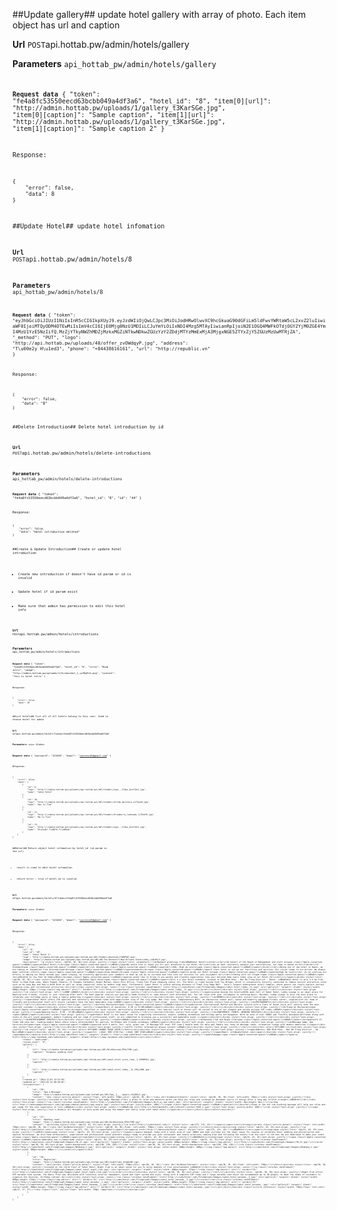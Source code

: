 ##Update gallery##
update hotel gallery with array of photo. Each item object has url and caption

**Url**
<code>POST</code>api.hottab.pw/admin/hotels/gallery


**Parameters**
<code>api_hottab_pw/admin/hotels/gallery<code> 


**Request data**
{
    "token": "fe4a8fc53550eecd63bcbb049a4df3a6",
    "hotel_id": "8",
    "item[0][url]": "http:\/\/admin.hottab.pw\/uploads\/1\/gallery_t3KarSGe.jpg",
    "item[0][caption]": "Sample caption",
    "item[1][url]": "http:\/\/admin.hottab.pw\/uploads\/1\/gallery_t3KarSGe.jpg",
    "item[1][caption]": "Sample caption 2"
}


Response:

```
{
    "error": false,
    "data": 8
}

```

##Update Hotel##
update hotel infomation

**Url**
<code>POST</code>api.hottab.pw/admin/hotels/8


**Parameters**
<code>api_hottab_pw/admin/hotels/8<code> 


**Request data**
{
    "token": "eyJhbGciOiJIUzI1NiIsInR5cCI6IkpXUyJ9.eyJzdWIiOjQwLCJpc3MiOiJodHRwOlwvXC9hcGkuaG90dGFiLm5ldFwvYWRtaW5cL2xvZ2luIiwiaWF0IjoiMTQyODM4OTEwMiIsImV4cCI6IjE0Mjg0NzU1MDIiLCJuYmYiOiIxNDI4Mzg5MTAyIiwianRpIjoiN2E1OGQ4MWFkOTdjOGY2YjM0ZGE4YmI4MzU1YzE5NzIifQ.MzZjYTkyNWZhMDZjMzkxMGZiNTkwNDkwZGUzYzY2ZDdjMTYzMmExMjA3MjgxNGE5ZTYxZjY5ZGUzMzUwMTRjZA",
    "_method": "PUT",
    "logo": "http:\/\/api.hottab.pw\/uploads\/40\/offer_zvOWdqyP.jpg",
    "address": "T\u00e2y H\u1ed3",
    "phone": "+84438616161",
    "url": "http:\/\/republic.vn"
}


Response:

```
{
    "error": false,
    "data": "8"
}

```

##Delete Introduction##
Delete hotel introduction by id

**Url**
<code>POST</code>api.hottab.pw/admin/hotels/delete-introductions


**Parameters**
<code>api_hottab_pw/admin/hotels/delete-introductions<code> 


**Request data**
{
    "token": "fe4a8fc53550eecd63bcbb049a4df3a6",
    "hotel_id": "8",
    "id": "44"
}


Response:

```
{
    "error": false,
    "data": "Hotel introduction deleted"
}

```

##Create & Update Introduction##
Create or update hotel introduction

- Create new introduction if doesn't have id param or id is invalid

- Update hotel if id param exist

- Make sure that admin has permission to edit this hotel info

**Url**
<code>POST</code>api.hottab.pw/admin/hotels/introductions


**Parameters**
<code>api_hottab_pw/admin/hotels/introductions<code> 


**Request data**
{
    "token": "fe4a8fc53550eecd63bcbb049a4df3a6",
    "hotel_id": "8",
    "title": "Room intro",
    "image": "http:\/\/admin.hottab.pw\/uploads\/1\/Screenshot_1_uzfBpFnV.png",
    "content": "this is hotel intro"
}


Response:

```
{
    "error": false,
    "data": 39
}

```

##List hotels##
list all of all hotels belong to this user.
Used to choose hotel for admin

**Url**
<code>GET</code>api.hottab.pw/admin/hotels?token=fe4a8fc53550eecd63bcbb049a4df3a6


**Parameters**
<code>token</code> $token


**Request data**
{
    "password": "123456",
    "email": "successdt@gmail.com"
}


Response:

```
{
    "error": false,
    "data": [
        {
            "id": 8,
            "logo": "http:\/\/media.hottab.pw\/uploads\/api.hottab.pw\/40\/thumbs\/Logo_-_512px_Qcof3Uc1.jpg",
            "name": "Sahul Hotel"
        },
        {
            "id": 10,
            "logo": "http:\/\/media.hottab.pw\/uploads\/api.hottab.pw\/40\/thumbs\/shrimp_marinara_zs73lg1Q.jpg",
            "name": "Hai Co Tien"
        },
        {
            "id": 11,
            "logo": "http:\/\/media.hottab.pw\/uploads\/api.hottab.pw\/40\/thumbs\/Strawberry_lemonade_lj7HzmYU.jpg",
            "name": "Ba Co Tien"
        },
        {
            "id": 13,
            "logo": "http:\/\/media.hottab.pw\/uploads\/api.hottab.pw\/40\/thumbs\/Logo_-_512px_Qcof3Uc1.jpg",
            "name": "B\u1ed1n C\u00f4 Ti\u00ean"
        }
    ]
}

```

##Detail##
Return object hotel infomation by hotel_id (id param in the url)

- result is used to edit hotel infomation

- return error : true if hotel_id is invalid

**Url**
<code>GET</code>api.hottab.pw/admin/hotels/8?token=fe4a8fc53550eecd63bcbb049a4df3a6


**Parameters**
<code>token</code> $token


**Request data**
{
    "password": "123456",
    "email": "successdt@gmail.com"
}


Response:

```
{
    "error": false,
    "data": {
        "id": "8",
        "user_id": "40",
        "name": "Sahul Hotel 2",
        "logo": "http:\/\/media.hottab.pw\/uploads\/api.hottab.pw\/40\/thumbs\/download_hTABF6Q7.png",
        "image": "http:\/\/media.hottab.pw\/uploads\/api.hottab.pw\/40\/WA-The-Roosevelt-New-Orleans-Grand-Lobby_inQL0hj5.jpg",
        "description": "<p style=\"color: rgb(36, 36, 36);text-align: justify;\"><span style=\"color: windowtext;\"><b>Warmest greetings from\u00a0Sahul Hotel!<\/b><br\/><br\/>On behalf of the Board of Management and staff at<span class=\"Apple-converted-space\">\u00a0<\/span><b>Sahul Hotel,<\/b><span class=\"Apple-converted-space\">\u00a0<\/span>We would like to thank you for your attention to our Hotel.<br\/><br\/>As we want constantly enhance your satisfaction, our name is based on:<br\/><b><br\/>S: Standard<span class=\"Apple-converted-space\">\u00a0<\/span><br\/>A: Ahead<span class=\"Apple-converted-space\">\u00a0<\/span><br\/>HUL: High Up Levels<span class=\"Apple-converted-space\">\u00a0<\/span><\/b><br\/><br\/>Being one of new hotel in Hanoi, we are taking on foundation from International<b><span class=\"Apple-converted-space\">\u00a0<\/span>standard<\/b><span class=\"Apple-converted-space\">\u00a0<\/span>5 stars hotel to set up our facilities and services. Our vision leads to our action: We always make continual efforts,<span class=\"Apple-converted-space\">\u00a0<\/span><b>go Ahead<\/b><span class=\"Apple-converted-space\">\u00a0<\/span>to guide our Hotel at<span class=\"Apple-converted-space\">\u00a0<\/span><b>High Up Levels<\/b>. As we continue our efforts in making our Hotel become your ideal staying, we sincerely appreciate your comments on what we can do to increase and fine tune our services for your enjoyment.<br\/><br\/>Coming with our Slogan:<span class=\"Apple-converted-space\">\u00a0<\/span><b>\u201cWith Us You Feel At Home\u201d<\/b><span class=\"Apple-converted-space\">\u00a0<\/span>we would like to bring to you warmly and friendly experiences like your beloved home every times stay at our Hotel.<br\/><br\/><\/span><\/p><div style=\"color: rgb(36, 36, 36);\"><div style=\"text-align: justify;\"><b>Hanoi Sahul Hotel<span class=\"Apple-converted-space\">\u00a0<\/span><\/b>is a 4 star hotel standard, located in 684 Minh Khai - Hai Ba Trung District - Hanoi. \u00a0Sahul Hotel is only 2.5 km from hotel to Hoan Kiem Lake, Water Puppet Theatre, St Josephs Cathedral, Night Market, Hanoi Post Office, Trang Tien Plaza shopping center etc. The Hotel is right beside Vinh Tuy Bridge, which is conveniently directly connected to famous tourist attraction sites such as Ha Long Bay and Hoa Lu Ninh Binh as well as large industrial zones by modern high ways. Furthermore, Sahul Hotel is within walking distance of Times City Mega Mall - Asia's largest underground retail complex, where guests can freely explore various shopping sites and recreational activities.<br\/><br\/><div style=\"text-align: center;\"><a class=\"colorbox cboxElement\" href=\"http:\/\/sahulhotel.com\/FileUpload\/Images\/sahul_hotel_lobby__11.jpg\" rel=\"gallery1\" target=\"_blank\" style=\"width: 800px;height: 320px;\"><img class=\"img-editor\" alt=\"\" border=\"0\" src=\"http:\/\/sahulhotel.com\/FileUpload\/Images\/sahul_hotel_lobby__11.jpg\"\/><\/a><br\/><\/div><\/div><div style=\"text-align: justify;\"><br\/><\/div><div style=\"text-align: justify;\"><b style=\"text-align: left;\">LOBBY LOUNGE<\/b><br\/><\/div><div style=\"text-align: justify;\"><br\/><\/div><div style=\"text-align: justify;\"><span>Located beside the hotel\u2019s main hall of Sahul Hotel, Lobby Lounge is an ideal place for meeting with friends, clients or just relaxing after work. The most popular choices are specially made cocktails or some dessert with afternoon tea. You can relax with your colleagues in soothing music. Besides, Lobby Lounge is also the best place to celebrate your birthday party or have a family gathering.<\/span><\/div><div style=\"text-align: justify;\"><br\/><\/div><b><\/b><div style=\"text-align: justify;\"><b>ROOMS<\/b><\/div><div style=\"text-align: justify;\"><br\/><\/div><div style=\"text-align: justify;\"><span>Sahul Hotel offers 216 spacious and tastefully decorated rooms with magnificent view of the city &amp; Red river view. Complimentary WiFi, an impressive indoor pool, sauna and modernly equipped fitness center, coupled with our team of friendly and professional staff will ensure customers have the most memorable stay.\u00a0<\/span><\/div><div style=\"text-align: justify;\"><br\/><\/div><b><\/b><div style=\"text-align: justify;\"><b>RESTAURANTS<\/b><\/div><div style=\"text-align: justify;\"><br\/><\/div><b><\/b><div style=\"text-align: justify;\"><b>Lotus Restaurant<span class=\"Apple-converted-space\">\u00a0<\/span><\/b><span>serves International Buffet and Western cuisine with a flare of Asian style will satisfy even the most hesitant customer.<\/span><\/div><div style=\"text-align: justify;\"><span>Hours of operation: 6:30 to 22:00\u00a0<\/span><\/div><div style=\"text-align: justify;\"><br\/><\/div><b><\/b><div style=\"text-align: justify;\"><b>Trang An Restaurant<span class=\"Apple-converted-space\">\u00a0<\/span><\/b><span>specializes in local cuisine, particularly Vietnamese dishes. Your special lunch or dinner will be served in one of our elegant and serene private VIP rooms.\u00a0<\/span><\/div><div style=\"text-align: justify;\"><span>Opening hours: 6:30 - 22:00\u00a0<\/span><\/div><div style=\"text-align: justify;\"><br\/><\/div><b><\/b><div style=\"text-align: justify;\"><b>CONFERENCE, EVENTS, WEDDING SERVICES<\/b><\/div><div style=\"text-align: justify;\"><span>\u00a0<\/span><\/div><div style=\"text-align: justify;\"><span>Sahul Hotel is the ideal venue for organizing conferences, events, wedding ceremonies and holiday party extravaganza. With an area of over 500m2 and flexibly designed ballrooms along with state-of-the-art sound equipment, modern lighting and our team of professional staff, we are committed to bringing you a successful and memorable event.<\/span><\/div><b><\/b><div style=\"text-align: justify;\"><br\/><\/div><div style=\"text-align: justify;\"><b>ENTERTAINMENT SERVICE<\/b><\/div><div style=\"text-align: justify;\"><span>\u00a0<\/span><\/div><b><\/b><div style=\"text-align: justify;\"><b>Karaoke Club and Night Club<span class=\"Apple-converted-space\">\u00a0<\/span><\/b><span>with 15 rooms and wine bar, leading modern Hanoi where luxury entertainment for parties, birthdays and friends exchanges.\u00a0<\/span><\/div><div style=\"text-align: justify;\"><br\/><\/div><b><\/b><div style=\"text-align: justify;\"><b>Massage &amp; Spa Service<\/b><span><span class=\"Apple-converted-space\">\u00a0<\/span>tub with 4 pools, hot, cold, green tea. 15 Massage VIP room, VIP room 2 double beds for male and female use, body 14 massage rooms, relaxation lounge with modern amenities.<\/span><\/div><div style=\"text-align: justify;\"><br\/><\/div><b><\/b><div style=\"text-align: justify;\"><b>For further information please contact:\u00a0<\/b><\/div><div style=\"text-align: justify;\"><br\/><\/div><font color=\"#ffc000\"><\/font><div style=\"text-align: justify;\"><b style=\"color: rgb(43, 43, 43);\"><font color=\"#ffc000\">HANOI SAHUL HOTEL<\/font><\/b><\/div><div style=\"text-align: justify;\"><br\/><\/div><div style=\"text-align: justify;\"><span>Address: 684 Minh Khai - Hai Ba Trung District - Ha Noi\u00a0<\/span><\/div><div style=\"text-align: justify;\"><span>Tel: (+844) 3987 4720 Fax: (+844) 3987 0746\u00a0<\/span><\/div><div style=\"text-align: justify;\"><span>Email: info@sahulhotel.com<\/span><\/div><div style=\"text-align: justify;\"><span>Website<\/span><a href=\"http:\/\/www.sahulhotel.com\/\" target=\"_blank\">: http:\/\/www.sahulhotel.com<\/a><\/div><div style=\"text-align: justify;\"><span>Fanpage:<span class=\"Apple-converted-space\">\u00a0<\/span><\/span><a href=\"http:\/\/www.facebook.com\/sahulhotel\" target=\"_blank\">http:\/\/www.facebook.com\/sahulhotel<\/a><\/div><\/div>",
        "status": "published",
        "review_count": "0",
        "gallery": [
            {
                "url": "http:\/\/media.hottab.pw\/uploads\/api.hottab.pw\/40\/DinhGiaroom_EPUx7YBE.jpg",
                "caption": "Gorgeous wedding room"
            },
            {
                "url": "http:\/\/media.hottab.pw\/uploads\/api.hottab.pw\/40\/sahul_hotel_suite_room__1_tOHUMSU1.jpg",
                "caption": ""
            },
            {
                "url": "http:\/\/media.hottab.pw\/uploads\/api.hottab.pw\/40\/sahul_hotel_lobby__11_zTWjj86N.jpg",
                "caption": ""
            }
        ],
        "created_at": "2014-12-01 23:22:56",
        "updated_at": "2015-02-24 00:49:02",
        "introductions": [
            {
                "id": "30",
                "title": "Spa & Message",
                "image": "http:\/\/media.hottab.pw\/uploads\/api.hottab.pw\/40\/Spa__1__-_square_v5yQC6v3.jpg",
                "content": "<div class=\"article_detail\" style=\"float: left;width: 750px;color: rgb(36, 36, 36);\"><div id=\"divDetailContent\" style=\"color: rgb(36, 36, 36);float: left;width: 730px;\"><div style=\"text-align: justify;\"><div style=\"text-align: justify;\">Located on the 5th floor, Sahul Hotel's Spa &amp; Massage offers a place to relax and absolute quiet can help you relax and recharge an abundant source of energy after a long day stretch straight.\u00a0<br\/><br\/><div style=\"text-align: center;\"><a class=\"colorbox cboxElement\" href=\"http:\/\/sahulhotel.com\/FileUpload\/Images\/dich_vu_spa_sahul.jpg\" rel=\"gallery1\" target=\"_blank\" style=\"width: 0px;height: 0px;\"><\/a><img src=\"http:\/\/montedaquintaresort.com\/uploads\/media\/photos\/spa-couple.jpg\" style=\"text-align: justify;width: 100%;\"\/><span class=\"Apple-converted-space\">\u00a0<\/span><br\/><\/div><br\/>Soak in the hot tub soothing massage will help you relax and get ready for the next experience in life.\u00a0<br\/><div style=\"text-align: center;\">\u00a0<img src=\"http:\/\/hotelmetdelhi.com\/content\/content_5945_1.jpg\" style=\"text-align: justify;width: 100%;\"\/><br style=\"text-align: justify;\"\/><span style=\"text-align: justify;\">Let's dismiss all thoughts of work aside and enjoy the moment and really relax with Sahul Hotel.<\/span><br\/><\/div><\/div><\/div><\/div><\/div><br\/>"
            },
            {
                "id": "37",
                "title": "Wedding room",
                "image": "http:\/\/media.hottab.pw\/uploads\/api.hottab.pw\/40\/DinhGiaroom_EPUx7YBE.jpg",
                "content": "<p><strong style=\"color: rgb(51, 43, 25);text-align: justify;\"><a href=\"http:\/\/sahulhotel.com\/\" style=\"color: rgb(173, 131, 43);\"><span><\/span><\/a><\/strong><\/p><div class=\"article_detail\" style=\"float: left;width: 750px;color: rgb(36, 36, 36);\"><div id=\"divDetailContent\" style=\"color: rgb(36, 36, 36);float: left;width: 730px;\"><div style=\"text-align: justify;\"><\/div><\/div><\/div><strong style=\"color: rgb(51, 43, 25);text-align: justify;\"><a href=\"http:\/\/sahulhotel.com\/\" style=\"color: rgb(173, 131, 43);\"><span>Sahul<\/span><\/a><span><a href=\"http:\/\/hanoistay7hotel.com\/\" style=\"color: rgb(173, 131, 43);\">\u00a0Hotel<\/a><\/span><\/strong><span style=\"color: rgb(51, 43, 25);text-align: justify;\">\u2019<\/span><span style=\"color: rgb(51, 43, 25);text-align: justify;\"><span><\/span>s banquet rooms with a total area of over 500m2 and high ceilings are the ideal venue for couples to celebrate their wedding and anniversaries and special milestones. We also have enthusiastic, experienced and professional event planners always ready to provide you with convenient and timely solutions, making plan and following the events from the start to the end. We are dedicated to make your event at<span class=\"Apple-converted-space\">\u00a0<\/span><strong>Sahul<\/strong><\/span><strong style=\"color: rgb(51, 43, 25);text-align: justify;\">\u00a0Hotel<\/strong><span style=\"color: rgb(51, 43, 25);text-align: justify;\"><span class=\"Apple-converted-space\">\u00a0<\/span>a memorable one.<\/span><span style=\"color: rgb(51, 43, 25);text-align: justify;\"><\/span><br\/><p><\/p><div><span style=\"color: rgb(51, 43, 25);text-align: justify;\"><a class=\"colorbox cboxElement\" href=\"http:\/\/sahulhotel.com\/FileUpload\/Images\/30_22.jpg\" rel=\"gallery1\" target=\"_blank\" style=\"text-align: center;width: 600px;height: 400px;\"><img class=\"img-editor\" src=\"http:\/\/sahulhotel.com\/FileUpload\/Images\/30_22.jpg\"\/><\/a><br style=\"color: rgb(36, 36, 36);text-align: center;background-color: rgb(230, 230, 230);\"\/><br style=\"color: rgb(36, 36, 36);text-align: center;background-color: rgb(230, 230, 230);\"\/><a class=\"colorbox cboxElement\" href=\"http:\/\/sahulhotel.com\/FileUpload\/Images\/Nhahang_2.jpg\" rel=\"gallery1\" target=\"_blank\" style=\"text-align: center;width: 600px;height: 400px;\"><img class=\"img-editor\" src=\"http:\/\/sahulhotel.com\/FileUpload\/Images\/Nhahang_2.jpg\" style=\"width: 600px;height: 400px;\"\/><\/a><br\/><\/span><\/div>"
            },
            {
                "id": "38",
                "title": "Nightclub",
                "image": "http:\/\/media.hottab.pw\/uploads\/api.hottab.pw\/40\/nightclubs_Qx3mGxMC.jpg",
                "content": "<p><\/p><div class=\"article_detail\" style=\"float: left;width: 750px;color: rgb(36, 36, 36);\"><div id=\"divDetailContent\" style=\"color: rgb(36, 36, 36);float: left;width: 730px;\"><\/div><\/div><div style=\"color: rgb(36, 36, 36);text-align: justify;\">Located on the third floor of Sahul Hotel, Night Club is an ideal venue for you to enjoy moments of true entertainment.\u00a0<br\/><br\/><div style=\"text-align: center;\"><a class=\"colorbox cboxElement\" href=\"http:\/\/sahulhotel.com\/FileUpload\/Images\/sahul_hotel_night_club.jpg\" rel=\"gallery1\" target=\"_blank\" style=\"width: 800px;height: 533px;\"><img class=\"img-editor\" alt=\"\" border=\"0\" src=\"http:\/\/sahulhotel.com\/FileUpload\/Images\/sahul_hotel_night_club.jpg\"\/><\/a><br\/><\/div><\/div><div style=\"color: rgb(36, 36, 36);text-align: justify;\"><br\/><\/div><div style=\"color: rgb(36, 36, 36);text-align: justify;\">Night Club offers VIP karaoke room system, the dance floor was decorated with luxurious interior equipment, sound and light system and style. Along with 8 separate VIP rooms and 1 large karaoke room which can accommodate up to 30 people, to meet the needs of customers to organize the festival, birthday vibrant.<br\/><br\/><div style=\"text-align: center;\"><a class=\"colorbox cboxElement\" href=\"http:\/\/sahulhotel.com\/FileUpload\/Images\/sahul_hotel_karaoke__3.jpg\" rel=\"gallery1\" target=\"_blank\" style=\"width: 800px;height: 533px;\"><img class=\"img-editor\" alt=\"\" border=\"0\" src=\"http:\/\/sahulhotel.com\/FileUpload\/Images\/sahul_hotel_karaoke__3.jpg\"\/><\/a><br\/><br\/><a class=\"colorbox cboxElement\" href=\"http:\/\/sahulhotel.com\/FileUpload\/Images\/sahul_hotel_karaoke__1.jpg\" rel=\"gallery1\" target=\"_blank\" style=\"width: 800px;height: 533px;\"><img class=\"img-editor\" alt=\"\" border=\"0\" src=\"http:\/\/sahulhotel.com\/FileUpload\/Images\/sahul_hotel_karaoke__1.jpg\"\/><\/a><br\/><br\/><a class=\"colorbox cboxElement\" href=\"http:\/\/sahulhotel.com\/FileUpload\/Images\/sahul_hotel_karaoke_.jpg\" rel=\"gallery1\" target=\"_blank\" style=\"width: 800px;height: 533px;\"><img class=\"img-editor\" alt=\"\" border=\"0\" src=\"http:\/\/sahulhotel.com\/FileUpload\/Images\/sahul_hotel_karaoke_.jpg\"\/><\/a><\/div><\/div><div class=\"article_reference\" style=\"width: 750px;float: left;color: rgb(37, 37, 37);\"><div class=\"list\" style=\"float: left;width: 750px !important;\"><\/div><\/div><p><\/p>"
            }
        ]
    }
}

```

